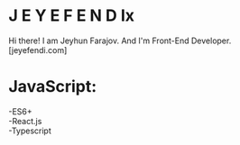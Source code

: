 # J E Y E F E N D Ix
Hi there! I am Jeyhun Farajov. And I'm Front-End Developer.<br>
[jeyefendi.com]<br>

# JavaScript:
-ES6+<br>
-React.js<br>
-Typescript<br>

# 

